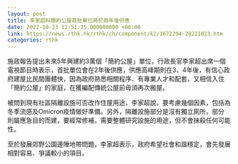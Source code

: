 ```yaml
---
layout: post
title: 李家超料簡約公屋首批單位將於兩年後供應
date: 2022-10-23 12:51:25.000000000 +08:00
link: https://news.rthk.hk/rthk/ch/component/k2/1672294-20221023.htm
categories: rthk
---
```


施政報告提出未來5年興建約3萬個「簡約公屋」單位，行政長官李家超出席一個電視節目時表示，首批單位會在2年後供應，供應高峰期則在3、4年後，有信心政府建屋比民間團體快，因為政府熟悉相關程序、有專業人才和配套，又相信入住「簡約公屋」的家庭，在獲編配傳統公屋前毋須再次搬屋。

被問到現有社區隔離設施可否改作住屋用途，李家超說，要考慮幾個因素，包括為冬季流感及Omicron疫情做好準備。另外，隔離設施部分是沒有獨立廁所，部分則屬應急目的而建，要經常修補，需要整體研究設施的用途，但不會抹殺任何可能性。

至於發展郊野公園邊陲地帶問題，李家超表示，政府希望社會和諧穩定，會先發展相對容易、爭議較小的項目。
